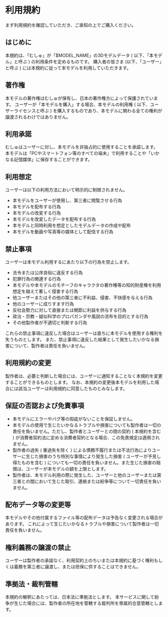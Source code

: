 # 利用規約

まず利用規約を確認していただき、ご承知の上でご購入ください。

## はじめに

本規約は、「むしゅ」が「$MODEL_NAME」の3Dモデルデータ ( 以下、「本モデル」と呼ぶ ) の利用条件を定めるものです。
購入者の皆さま (以下、「ユーザー」と呼ぶ ) には本規約に従って本モデルを利用していただきます。

## 著作権

本モデルの著作権はむしゅが保有し、日本の著作権方によって保護されています。
ユーザーが「本モデルを購入」する場合、本モデルの利用権 ( 以下、ユーザーライセンスと呼ぶ ) を購入するものであり、本モデルに関わる全ての権利が譲渡されるわけではありません。

## 利用承諾

むしゅはユーザーに対し、本モデルを非独占的に使用することを承諾します。
本モデルは「PCやスマートフォン等のすべての端末」で利用することや「いかなる記憶媒体」に保存することができます。

## 利用想定

ユーザーは以下の利用方法において明示的に制限されません。

- 本モデルをユーザーが使用し、第三者に閲覧させる行為
- 本モデルを配布する行為
- 本モデルの改変する行為
- 本モデルを改変したデータを配布する行為
- 本モデルと同時利用を想定としたモデルデータの作成や配布
- 本モデルを動画や写真等の媒体として配信する行為

## 禁止事項

ユーザーは本モデル利用するにあたり以下の行為を禁止します。

- 法令または公序良俗に違反する行為
- 犯罪行為の関連する行為
- 本モデルや本モデルのモチーフのキャラクタの著作権等の知的財産権を利用想定を越えて著しく侵害する行為
- 他ユーザーまたはその他の第三者に不利益、侵害、不快感を与える行為
- 他のユーザーに成りすます行為
- 反社会勢力に対して直接または関節に利益を供与する行為
- 政治・宗教・疑似科学のプロパガンダや風説の流布を目的とする行為
- その他製作者が不適切と判断する行為

これらの禁止事項に違反した場合はユーザーは直ちに本モデルを使用する権利を失うものとします。
また、禁止事項に違反した結果として発生したいかなる損害について、製作者は責任を負いません。

## 利用規約の変更

製作者は、必要と判断した場合には、ユーザーに通知することなく本規約を変更することができるものとします。
なお、本規約の変更後本モデルを利用した場合には該当ユーザーは利用規約に同意したものとみなします。

## 保証の否認および免責事項

- 本モデルにエラーやバグ等の瑕疵がないことを保証しません。
- 本モデルの使用で生じたいかなるトラブルや損害についても製作者は一切の責任を負いません。ただし、製作者とユーザーとの間の契約 ( 本規約を含む ) が消費者契約法に定める消費者契約となる場合、この免責規定は適用されません。
- 製作者の過失 ( 重過失を除く ) による債務不履行または不法行為によりユーザーに生じた損害のうち特別な事情により発生した損害 ( ユーザーが予見し得たものを含む ) についても一切の責任を負いません。また生じた損害の賠償は、ユーザーが本モデルの額を上限とします。
- 製作者は、本モデル利用の際に発生した、ユーザーと他のユーザーまたは第三者との間において生じた取引、連絡または紛争等について一切責任を負いません。

## 配布データ等の変更等

本モデルやその他付属するファイル等の配布データは予告なく変更される場合があります。
これによって生じたいかなるトラブルや損害について製作者は一切責任を負いません。

## 権利義務の譲渡の禁止

ユーザーは製作者の承諾なく、利用契約上のちいまたは本規約に基づく権利もしくは義務を第三者に譲渡し、または担保に供することはできません。

## 準拠法・裁判管轄

本規約の解釈にあたっては、日本法に準拠法とします。
本サービスに関して紛争が生じた場合には、製作者の所在地を管轄する裁判所を専属的合意管轄とします。
